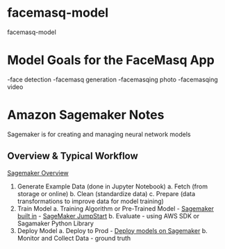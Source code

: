 # facemasq-model
facemasq-model

# Model Goals for the FaceMasq App
-face detection
-facemasq generation
-facemasqing photo
-facemasqing video

# Amazon Sagemaker Notes

Sagemaker is for creating and managing neural network models

## Overview & Typical Workflow
[Sagemaker Overview](https://docs.aws.amazon.com/sagemaker/latest/dg/how-it-works-mlconcepts.html)

1. Generate Example Data (done in Jupyter Notebook)
    a. Fetch (from storage or online)
    b. Clean (standardize data)
    c. Prepare (data transformations to improve data for model training)
2. Train Model
   a. Training Algorithm or Pre-Trained Model
        - [Sagemaker built in](https://docs.aws.amazon.com/sagemaker/latest/dg/algos.html)
        - [SageMaker JumpStart](https://docs.aws.amazon.com/sagemaker/latest/dg/studio-jumpstart.html)
   b. Evaluate 
        - using AWS SDK or Sagamaker Python Library
3. Deploy Model 
    a. Deploy to Prod
        - [Deploy models on Sagemaker](https://docs.aws.amazon.com/sagemaker/latest/dg/deploy-model.html)
    b. Monitor and Collect Data
        - ground truth
